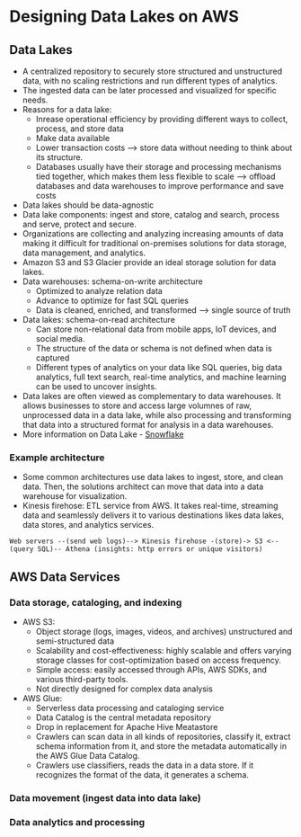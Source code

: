 # Designing Data Lakes on AWS

## Data Lakes
- A centralized repository to securely store structured and unstructured data, with no scaling restrictions and run different types of analytics.
- The ingested data can be later processed and visualized for specific needs.
- Reasons for a data lake:
    - Inrease operational efficiency by providing different ways to collect, process, and store data
    - Make data available
    - Lower transaction costs --> store data without needing to think about its structure.
    - Databases usually have their storage and processing mechanisms tied together, which makes them less flexible to scale --> offload databases and data warehouses to improve performance and save costs
- Data lakes should be data-agnostic
- Data lake components: ingest and store, catalog and search, process and serve, protect and secure.
- Organizations are collecting and analyzing increasing amounts of data making it difficult for traditional on-premises solutions for data storage, data management, and analytics.
- Amazon S3 and S3 Glacier provide an ideal storage solution for data lakes.
- Data warehouses: schema-on-write architecture
    - Optimized to analyze relation data
    - Advance to optimize for fast SQL queries
    - Data is cleaned, enriched, and transformed --> single source of truth
- Data lakes: schema-on-read architecture
    - Can store non-relational data from mobile apps, IoT devices, and social media.
    - The structure of the data or schema is not defined when data is captured
    - Different types of analytics on your data like SQL queries, big data analytics, full text search, real-time analytics, and machine learning can be used to uncover insights.
- Data lakes are often viewed as complementary to data warehouses. It allows businesses to store and access large volumnes of raw, unprocessed data in a data lake, while also processing and transforming that data into a structured format for analysis in a data warehouses.
- More information on Data Lake - [Snowflake](https://snowflake.hub.hushly.com/data-lake-stream/cloud-data-lakes-for-dummies])

### Example architecture
- Some common architectures use data lakes to ingest, store, and clean data. Then, the solutions architect can move that data into a data warehouse for visualization.
- Kinesis firehose: ETL service from AWS. It takes real-time, streaming data and seamlessly delivers it to various destinations likes data lakes, data stores, and analytics services.
```
Web servers --(send web logs)--> Kinesis firehose -(store)-> S3 <--(query SQL)-- Athena (insights: http errors or unique visitors)
``````

## AWS Data Services
### Data storage, cataloging, and  indexing
- AWS S3: 
    - Object storage (logs, images, videos, and archives) unstructured and semi-structured data
    - Scalability and cost-effectiveness: highly scalable and offers varying storage classes for cost-optimization based on access frequency.
    - Simple access: easily accessed through APIs, AWS SDKs, and various third-party tools.
    - Not directly designed for complex data analysis
- AWS Glue:
    - Serverless data processing and cataloging service
    - Data Catalog is the central metadata repository
    - Drop in replacement for Apache Hive Meatastore
    - Crawlers can scan data in all kinds of repositories, classify it, extract schema information from it, and store the metadata automatically in the AWS Glue Data Catalog.
    - Crawlers use classifiers, reads the data in a data store. If it recognizes the format of the data, it generates a schema.
### Data movement (ingest data into data lake)
### Data analytics and processing